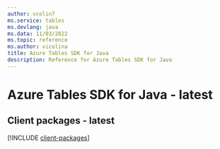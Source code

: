 ```yaml
---
author: vcolin7
ms.service: tables
ms.devlang: java
ms.data: 11/03/2022
ms.topic: reference
ms.author: vicolina
title: Azure Tables SDK for Java
description: Reference for Azure Tables SDK for Java
---
```

# Azure Tables SDK for Java - latest

## Client packages - latest
[!INCLUDE [client-packages](tables-client-index.md)]